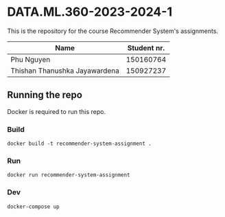 # DATA.ML.360-2023-2024-1
This is the repository for the course Recommender System's assignments. 

| Name | Student nr. |
| --- | --- |
|Phu Nguyen|150160764|
|Thishan Thanushka Jayawardena|150927237|

## Running the repo
Docker is required to run this repo.

### Build
`docker build -t recommender-system-assignment .`

### Run
`docker run recommender-system-assignment`

### Dev
`docker-compose up`



